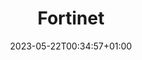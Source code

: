 ---
weight: 310
title: "Fortinet"
description: "Dossier Fortinet"
icon: "folder"
date: "2023-05-22T00:34:57+01:00"
lastmod: "2023-05-22T00:34:57+01:00"
draft: false
---